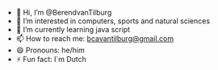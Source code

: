 - 👋 Hi, I’m @BerendvanTilburg
- 👀 I’m interested in computers, sports and natural sciences
- 🌱 I’m currently learning java script
- 📫 How to reach me: bcavantilburg@gmail.com
- 😄 Pronouns: he/him
- ⚡ Fun fact: I´m Dutch

<!---
BerendvanTilburg/BerendvanTilburg is a ✨ special ✨ repository because its `README.md` (this file) appears on your GitHub profile.
You can click the Preview link to take a look at your changes.
--->
